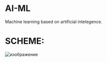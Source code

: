 # AI-ML
Machine learning based on artificial intelegence.

<h1>SCHEME:</h1>

![изображение](https://user-images.githubusercontent.com/88938702/208968809-9dd74ba0-0b83-4862-98e7-d5bede152ecf.png)
